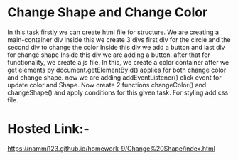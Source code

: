 # Change Shape and Change Color
In this task firstly we can create html file for structure. We are creating a main-container div Inside this we create 3 divs first div for the circle and
the second div to change the color Inside this div we add a button and last div for change shape Inside this div we are adding a button. after that for functionality, 
we create a js file.
In this, we create a color container after we get elements by document.getElementById() applies for  both change color and change shape.
now we are adding addEventListener() click event for update color and Shape.
Now create 2 functions changeColor() and changeShape() and apply conditions for this given task.
For styling add css file.

# Hosted Link:-
https://nammi123.github.io/homework-9/Change%20Shape/index.html
